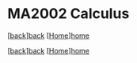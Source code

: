 # MA2002 Calculus

[[back]][back] [[Home]][home]



[[back]][back] [[Home]][home]

[back]: https://ryanlaimr.github.io/pages/reviews
[home]: https://ryanlaimr.github.io